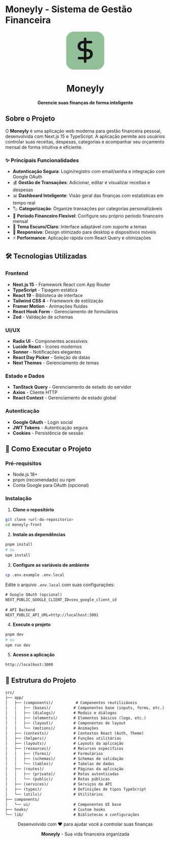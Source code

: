 # Moneyly - Sistema de Gestão Financeira

<div align="center">
  <img src="public/logo-moneyly.png" alt="Moneyly Logo" width="120" height="120" />
  <h1>Moneyly</h1>
  <p><strong>Gerencie suas finanças de forma inteligente</strong></p>
</div>

## Sobre o Projeto

O **Moneyly** é uma aplicação web moderna para gestão financeira pessoal, desenvolvida com Next.js 15 e TypeScript. A aplicação permite aos usuários controlar suas receitas, despesas, categorias e acompanhar seu orçamento mensal de forma intuitiva e eficiente.

### ✨ Principais Funcionalidades

- **Autenticação Segura**: Login/registro com email/senha e integração com Google OAuth
- 💰 **Gestão de Transações**: Adicionar, editar e visualizar receitas e despesas
- 📊 **Dashboard Inteligente**: Visão geral das finanças com estatísticas em tempo real
- 🏷️ **Categorização**: Organize transações por categorias personalizáveis
- 📅 **Período Financeiro Flexível**: Configure seu próprio período financeiro mensal
- 🌙 **Tema Escuro/Claro**: Interface adaptável com suporte a temas
- 📱 **Responsivo**: Design otimizado para desktop e dispositivos móveis
- ⚡ **Performance**: Aplicação rápida com React Query e otimizações

## 🛠️ Tecnologias Utilizadas

### Frontend

- **Next.js 15** - Framework React com App Router
- **TypeScript** - Tipagem estática
- **React 19** - Biblioteca de interface
- **Tailwind CSS 4** - Framework de estilização
- **Framer Motion** - Animações fluidas
- **React Hook Form** - Gerenciamento de formulários
- **Zod** - Validação de schemas

### UI/UX

- **Radix UI** - Componentes acessíveis
- **Lucide React** - Ícones modernos
- **Sonner** - Notificações elegantes
- **React Day Picker** - Seleção de datas
- **Next Themes** - Gerenciamento de temas

### Estado e Dados

- **TanStack Query** - Gerenciamento de estado do servidor
- **Axios** - Cliente HTTP
- **React Context** - Gerenciamento de estado global

### Autenticação

- **Google OAuth** - Login social
- **JWT Tokens** - Autenticação segura
- **Cookies** - Persistência de sessão

## 🚀 Como Executar o Projeto

### Pré-requisitos

- Node.js 18+
- pnpm (recomendado) ou npm
- Conta Google para OAuth (opcional)

### Instalação

1. **Clone o repositório**

```bash
git clone <url-do-repositorio>
cd moneyly-front
```

2. **Instale as dependências**

```bash
pnpm install
# ou
npm install
```

3. **Configure as variáveis de ambiente**

```bash
cp .env.example .env.local
```

Edite o arquivo `.env.local` com suas configurações:

```env
# Google OAuth (opcional)
NEXT_PUBLIC_GOOGLE_CLIENT_ID=seu_google_client_id

# API Backend
NEXT_PUBLIC_API_URL=http://localhost:3001
```

4. **Execute o projeto**

```bash
pnpm dev
# ou
npm run dev
```

5. **Acesse a aplicação**

```
http://localhost:3000
```

## 📁 Estrutura do Projeto

```
src/
├── app/
│   ├── (components)/          # Componentes reutilizáveis
│   │   ├── (bases)/          # Componentes base (inputs, forms, etc.)
│   │   ├── (dialogs)/        # Modais e diálogos
│   │   ├── (elements)/       # Elementos básicos (logo, etc.)
│   │   ├── (layout)/         # Componentes de layout
│   │   └── (motions)/        # Animações
│   ├── (contexts)/           # Contextos React (Auth, Theme)
│   ├── (helpers)/            # Funções utilitárias
│   ├── (layouts)/            # Layouts da aplicação
│   ├── (resources)/          # Recursos específicos
│   │   ├── (forms)/          # Formulários
│   │   ├── (schemas)/        # Schemas de validação
│   │   └── (tables)/         # Tabelas de dados
│   ├── (routes)/             # Páginas da aplicação
│   │   ├── (private)/        # Rotas autenticadas
│   │   └── (public)/         # Rotas públicas
│   ├── (services)/           # Serviços de API
│   ├── (types)/              # Definições de tipos TypeScript
│   └── (utils)/              # Utilitários
├── components/
│   └── ui/                   # Componentes UI base
├── hooks/                    # Custom hooks
└── lib/                      # Bibliotecas e configurações
```

<div align="center">
  <p>Desenvolvido com ❤️ para ajudar você a controlar suas finanças</p>
  <p><strong>Moneyly</strong> - Sua vida financeira organizada</p>
</div>
